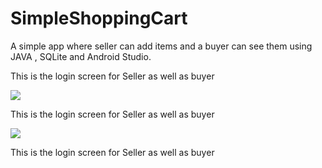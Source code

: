 # SimpleShoppingCart
A simple app where seller can add items and a buyer can see them using JAVA , SQLite and Android Studio.

<p> This is the login screen for Seller as well as buyer</p>
<image src="https://cloud.githubusercontent.com/assets/12582488/24328937/e4f3cd20-11bc-11e7-91cf-baf6c4bb1f00.PNG">

<p> This is the login screen for Seller as well as buyer</p>
<image src="https://cloud.githubusercontent.com/assets/12582488/24328935/e4f11648-11bc-11e7-9013-00f3c1438df1.PNG">


<p> This is the login screen for Seller as well as buyer</p>
